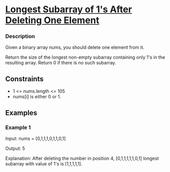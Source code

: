 # [Longest Subarray of 1's After Deleting One Element](https://leetcode.com/problems/longest-subarray-of-1s-after-deleting-one-element/)

### Description

Given a binary array nums, you should delete one element from it.

Return the size of the longest non-empty subarray containing only 1's in the resulting array. Return 0 if there is no such subarray.



## Constraints

- 1 <= nums.length <= 105
- nums[i] is either 0 or 1.

## Examples

### Example 1
Input: nums = [0,1,1,1,0,1,1,0,1]

Output: 5

Explanation: After deleting the number in position 4, [0,1,1,1,1,1,0,1] longest subarray with value of 1's is [1,1,1,1,1].
